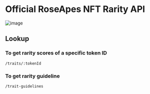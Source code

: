 # Official RoseApes NFT Rarity API

![image](https://user-images.githubusercontent.com/4479171/160626375-3229ff8c-8da3-41f4-b4da-2fb1b1302f29.png)

## Lookup

### To get rarity scores of a specific token ID
```
/traits/:tokenId
```
### To get rarity guideline
```
/trait-guidelines
```

